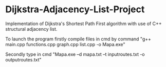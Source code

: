 # Dijkstra-Adjacency-List-Project
Implementation of Dijkstra's Shortest Path First algorithm with use of C++ structural adjacency list.

To launch the program firstly compile files in cmd by command 
"g++ main.cpp functions.cpp graph.cpp list.cpp -o Mapa.exe"

Secondly type in cmd
"Mapa.exe –d mapa.txt –t inputroutes.txt -o outputroutes.txt"
